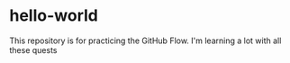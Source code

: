 # hello-world
This repository is for practicing the GitHub Flow.
I'm learning a lot with all these quests
